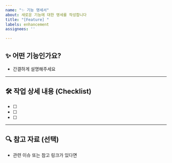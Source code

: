 ```yaml
---
name: "✨ 기능 명세서"
about: 새로운 기능에 대한 명세를 작성합니다
title: "[Feature] "
labels: enhancement
assignees: ''

---
```


## ✨ 어떤 기능인가요?

- 간결하게 설명해주세요

---

## 🛠️ 작업 상세 내용 (Checklist)

- [ ]
- [ ]
- [ ]

---

## 🔍 참고 자료 (선택)

- 관련 이슈 또는 참고 링크가 있다면

